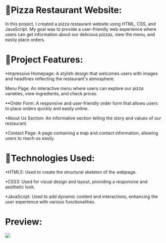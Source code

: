 # 🍕Pizza Restaurant Website:
In this project, I created a pizza restaurant website using HTML, CSS, and JavaScript. My goal was to provide a user-friendly web experience where users can get information about our delicious pizzas, view the menu, and easily place orders.

# 🎯Project Features:
•Impressive Homepage: A stylish design that welcomes users with images and headlines reflecting the restaurant's atmosphere.

Menu Page: An interactive menu where users can explore our pizza varieties, view ingredients, and check prices.

••Order Form: A responsive and user-friendly order form that allows users to place orders quickly and easily online.

•About Us Section: An informative section telling the story and values of our restaurant.

•Contact Page: A page containing a map and contact information, allowing users to reach us easily.

# 🧭Technologies Used:
•HTML5: Used to create the structural skeleton of the webpage.

•CSS3: Used for visual design and layout, providing a responsive and aesthetic look.

•JavaScript: Used to add dynamic content and interactions, enhancing the user experience with various functionalities.

# Preview:
![](./PizzaResturant.gif)

